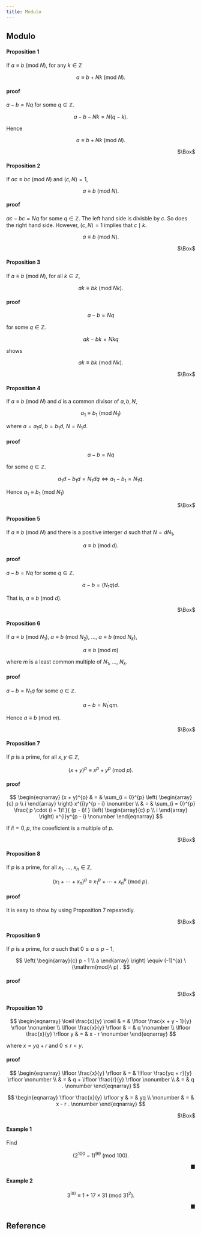 ```yaml
---
title: Modulo
---
```


## Modulo

#### Proposition 1

If $a \equiv b \ (\mathrm{mod}\ N)$, for any $k \in \mathbb{Z}$

$$
    a \equiv b + Nk \ (\mathrm{mod}\ N)
    .
$$

#### proof
$a - b = Nq$ for some $q \in \mathbb{Z}$.

$$
    a - b - Nk = N(q - k)
    .
$$

Hence

$$
    a \equiv b + Nk\ (\mathrm{mod}\ N)
    .
$$

<div class="QED" style="text-align: right">$\Box$</div>

#### Proposition 2
If $ac \equiv bc \ (\mathrm{mod}\ N)$ and $(c, N) = 1$,

$$
    a \equiv b \ (\mathrm{mod}\ N)
    .
$$

#### proof
$ac - bc = Nq$ for some $q \in \mathbb{Z}$.
The left hand side is divisble by $c$. So does the right hand side.
However, $(c, N) = 1$ implies that $c \mid k$.

$$
    a \equiv b\ (\mathrm{mod}\ N)
    .
$$

<div class="QED" style="text-align: right">$\Box$</div>

#### Proposition 3
If $a \equiv b \ (\mathrm{mod}\ N)$, for all $k \in \mathbb{Z}$,

$$
    ak \equiv bk \ (\mathrm{mod}\ Nk)
    .
$$

#### proof

$$
    a - b = N q
$$

for some $q \in \mathbb{Z}$.

$$
    ak - bk = Nk q
$$

shows

$$
    ak \equiv bk\ (\mathrm{mod}\ Nk)
    .
$$

<div class="QED" style="text-align: right">$\Box$</div>

#### Proposition 4
If $a \equiv b \ (\mathrm{mod}\ N)$ and $d$ is a common divisor of $a, b, N$,

$$
    a_{1} \equiv b_{1} \ (\mathrm{mod}\ N_{1})
$$

where $a = a_{1} d$, $b = b_{1} d$, $N = N_{1} d$.

#### proof

$$
    a - b = N q
$$

for some $q \in \mathbb{Z}$.

$$
    a_{1}d - b_{1}d = N_{1}d q
    \Leftrightarrow
    a_{1} - b_{1} = N_{1} q
    .
$$

Hence $a_{1} \equiv b_{1}\ (\mathrm{mod}\ N_{1})$

<div class="QED" style="text-align: right">$\Box$</div>

#### Proposition 5
If $a \equiv b \ (\mathrm{mod}\ N)$ and there is a positive interger $d$ such that $N = dN_{1}$,

$$
    a \equiv b \ (\mathrm{mod}\ d)
    .
$$

#### proof
$a - b = Nq$ for some $q \in \mathbb{Z}$.

$$
    a - b = (N_{1}q) d
    .
$$

That is, $a \equiv b\ (\mathrm{mod}\ d)$.

<div class="QED" style="text-align: right">$\Box$</div>

#### Proposition 6
If $a \equiv b \ (\mathrm{mod}\ N_{1})$, $a \equiv b \ (\mathrm{mod}\ N_{2})$, $\ldots$, $a \equiv b \ (\mathrm{mod}\ N_{k})$,

$$
    a \equiv b \ (\mathrm{mod}\ m)
$$

where $m$ is a least common multiple of $N_{1}$, $\ldots$, $N_{k}$.

#### proof
$a - b = N_{1} q$ for some $q \in \mathbb{Z}$.

$$
    a - b = N_{1}^{\prime} q m
    .
$$

Hence $a  \equiv b\ (\mathrm{mod}\ m)$.

<div class="QED" style="text-align: right">$\Box$</div>

#### Proposition 7
If $p$ is a prime, for all $x, y \in \mathbb{Z}$,

$$
    (x + y)^{p} \equiv x^{p} + y^{p} \ (\mathrm{mod}\ p)
    .
$$

#### proof

$$
\begin{eqnarray}
    (x + y)^{p}
    & = &
        \sum_{i = 0}^{p}
            \left(
                \begin{array}{c}
                   p \\
                   i
                \end{array}
            \right)
            x^{i}y^{p - i}
    \nonumber
    \\
    & = &
        \sum_{i = 0}^{p}
            \frac{
                p \cdot (i + 1)! 
            }{
                (p - i)!
            }
            \left(
                \begin{array}{c}
                   p \\
                   i
                \end{array}
            \right)
            x^{i}y^{p - i}
    \nonumber
\end{eqnarray}
$$

If $i != 0, p$, the coeeficient is a multiple of $p$.

<div class="QED" style="text-align: right">$\Box$</div>

#### Proposition 8
If $p$ is a prime, for all $x_{1}$, $\ldots$, $x_{n} \in \mathbb{Z}$,

$$
    (x_{1} + \cdots + x_{n})^{p} \equiv x_{1}^{p} + \cdots + x_{n}^{p} \ (\mathrm{mod}\ p)
    .
$$

#### proof
It is easy to show by using Proposition 7 repeatedly.

<div class="QED" style="text-align: right">$\Box$</div>

#### Proposition 9
If $p$ is a prime, for $a$ such that $0 \le a \le p - 1$,

$$
    \left(
        \begin{array}{c}
            p - 1 \\
            a
        \end{array}
    \right)
    \equiv (-1)^{a} \ (\mathrm{mod}\ p)
    .
$$

#### proof

<div class="QED" style="text-align: right">$\Box$</div>


#### Proposition 10

$$
\begin{eqnarray}
    \lceil
        \frac{x}{y}
    \rceil
    & = &
        \lfloor
            \frac{x + y - 1}{y}
        \rfloor
    \nonumber
    \\
    \lfloor
        \frac{x}{y}
    \rfloor
    & = &
        q
    \nonumber
    \\
    \lfloor
        \frac{x}{y}
    \rfloor
    y
    & = &
        x - r
    \nonumber
\end{eqnarray}
$$

where $x = yq + r$ and $0 \le r < y$.

#### proof

$$
\begin{eqnarray}
    \lfloor
        \frac{x}{y}
    \rfloor
    & = &
        \lfloor
            \frac{yq + r}{y}
        \rfloor
    \nonumber
    \\
    & = &
        q
        +
        \lfloor
            \frac{r}{y}
        \rfloor
    \nonumber
    \\
    & = &
        q
    .
    \nonumber
\end{eqnarray}
$$

$$
\begin{eqnarray}
    \lfloor
        \frac{x}{y}
    \rfloor
    y
    & = &
        yq
    \\
    \nonumber
    & = &
        x - r
    .
    \nonumber
\end{eqnarray}
$$

<div class="QED" style="text-align: right">$\Box$</div>

#### Example 1
Find

$$
    (2^{100} - 1)^{99} \ (\mathrm{mod}\ 100)
    .
$$

<div class="end-of-statement" style="text-align: right">■</div>

#### Example 2

$$
    3^{30}
    \equiv
    1+ 17 \times 31
    \ (\mathrm{mod}\ 31^{2})
    .
$$

<div class="end-of-statement" style="text-align: right">■</div>

## Reference
